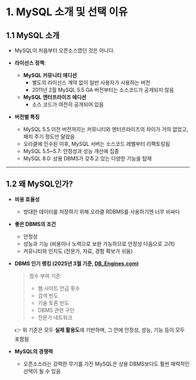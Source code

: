# 1. MySQL 소개 및 선택 이유

## 1.1 MySQL 소개

- MySQL이 처음부터 오픈소스였던 것은 아니다.
- **라이선스 정책**:  
  - **MySQL 커뮤니티 에디션**
    - 별도의 라이선스 계약 없이 일반 사용자가 사용하는 버전
    - 2011년 2월 MySQL 5.5 GA 버전부터는 소스코드가 공개되지 않음
  - **MySQL 엔터프라이즈 에디션**
    - 소스 코드가 여전히 공개되어 있음

- **버전별 특징**
  - MySQL 5.5 이전 버전까지는 커뮤니티와 엔터프라이즈의 차이가 거의 없었고, 패치 주기 정도만 달랐음
  - 오라클에 인수된 이후, MySQL 서버는 소스코드 레벨부터 리팩토링됨
  - MySQL 5.5~5.7: 안정성과 성능 개선에 집중
  - MySQL 8.0: 상용 DBMS가 갖추고 있는 다양한 기능을 탑재

---

## 1.2 왜 MySQL인가?

- **비용 효율성**  
  - 방대한 데이터를 저장하기 위해 오라클 RDBMS를 사용하기엔 너무 비싸다

- **좋은 DBMS의 조건**
  - 안정성
  - 성능과 기능 (비용이나 노력으로 보완 가능하므로 안정성 다음으로 고려)
  - 커뮤니티와 인지도 (전문가, 자료, 경험 확보가 쉬움)

- **DBMS 인기 랭킹 (2025년 3월 기준, [DB_Engines.com](https://db-engines.com))**

  > 점수 부여 기준:
  > - 웹 사이트 언급 횟수  
  > - 검색 빈도  
  > - 기술 토론 빈도  
  > - DBMS 관련 구인  
  > - 전문가 네트워크  

  👉 위 기준은 모두 **실제 활용도**에 기반하며, 그 안에 안정성, 성능, 기능 등이 모두 포함됨

- **MySQL의 경쟁력**
  - 오픈소스라는 강력한 무기를 가진 MySQL은 상용 DBMS보다도 훨씬 매력적인 선택이 될 수 있음
